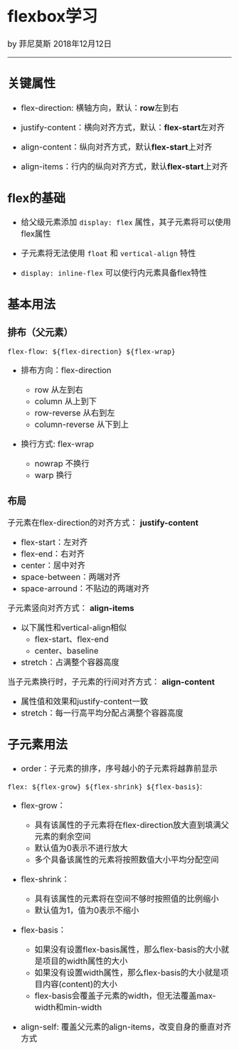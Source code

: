 <font size="4">

# flexbox学习

by 菲尼莫斯 2018年12月12日

---

## 关键属性

* flex-direction: 横轴方向，默认：**row**左到右

* justify-content：横向对齐方式，默认：**flex-start**左对齐

* align-content：纵向对齐方式，默认**flex-start**上对齐

* align-items：行内的纵向对齐方式，默认**flex-start**上对齐

## flex的基础

* 给父级元素添加 `display: flex` 属性，其子元素将可以使用flex属性

* 子元素将无法使用 `float` 和 `vertical-align` 特性

* `display: inline-flex` 可以使行内元素具备flex特性

## 基本用法

### 排布（父元素）

`flex-flow: ${flex-direction} ${flex-wrap}`

* 排布方向：flex-direction
  * row 从左到右
  * column 从上到下
  * row-reverse 从右到左
  * column-reverse 从下到上

* 换行方式: flex-wrap
  * nowrap 不换行
  * warp 换行

### 布局

子元素在flex-direction的对齐方式： **justify-content**
  * flex-start：左对齐
  * flex-end：右对齐
  * center：居中对齐
  * space-between：两端对齐
  * space-arround：不贴边的两端对齐

子元素竖向对齐方式： **align-items**
* 以下属性和vertical-align相似
  * flex-start、flex-end
  * center、baseline
* stretch：占满整个容器高度

当子元素换行时，子元素的行间对齐方式： **align-content**
  * 属性值和效果和justify-content一致
  * stretch：每一行高平均分配占满整个容器高度

## 子元素用法

* order：子元素的排序，序号越小的子元素将越靠前显示

`flex: ${flex-grow} ${flex-shrink} ${flex-basis}`:

* flex-grow：
  * 具有该属性的子元素将在flex-direction放大直到填满父元素的剩余空间
  * 默认值为0表示不进行放大
  * 多个具备该属性的元素将按照数值大小平均分配空间

* flex-shrink：
  * 具有该属性的元素将在空间不够时按照值的比例缩小
  * 默认值为1，值为0表示不缩小

* flex-basis：
  * 如果没有设置flex-basis属性，那么flex-basis的大小就是项目的width属性的大小
  * 如果没有设置width属性，那么flex-basis的大小就是项目内容(content)的大小
  * flex-basis会覆盖子元素的width，但无法覆盖max-width和min-width

* align-self: 覆盖父元素的align-items，改变自身的垂直对齐方式

</font>
